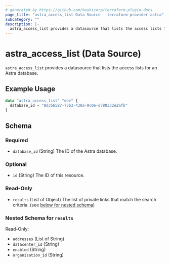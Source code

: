 ```yaml
---
# generated by https://github.com/hashicorp/terraform-plugin-docs
page_title: "astra_access_list Data Source - terraform-provider-astra"
subcategory: ""
description: |-
  astra_access_list provides a datasource that lists the access lists for an Astra database.
---
```


# astra_access_list (Data Source)

`astra_access_list` provides a datasource that lists the access lists for an Astra database.

## Example Usage

```terraform
data "astra_access_list" "dev" {
  database_id = "8d356587-73b3-430a-9c0e-d780332e2afb"
}
```

<!-- schema generated by tfplugindocs -->
## Schema

### Required

- `database_id` (String) The ID of the Astra database.

### Optional

- `id` (String) The ID of this resource.

### Read-Only

- `results` (List of Object) The list of private links that match the search criteria. (see [below for nested schema](#nestedatt--results))

<a id="nestedatt--results"></a>
### Nested Schema for `results`

Read-Only:

- `addresses` (List of String)
- `datacenter_id` (String)
- `enabled` (String)
- `organization_id` (String)



